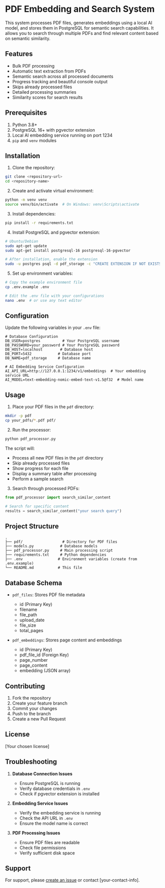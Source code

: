 # PDF Embedding and Search System

This system processes PDF files, generates embeddings using a local AI model, and stores them in PostgreSQL for semantic search capabilities. It allows you to search through multiple PDFs and find relevant content based on semantic similarity.

## Features

- Bulk PDF processing
- Automatic text extraction from PDFs
- Semantic search across all processed documents
- Progress tracking and beautiful console output
- Skips already processed files
- Detailed processing summaries
- Similarity scores for search results

## Prerequisites

1. Python 3.8+
2. PostgreSQL 16+ with pgvector extension
3. Local AI embedding service running on port 1234
4. `pip` and `venv` modules

## Installation

1. Clone the repository:
```bash
git clone <repository-url>
cd <repository-name>
```

2. Create and activate virtual environment:
```bash
python -m venv venv
source venv/bin/activate  # On Windows: venv\Scripts\activate
```

3. Install dependencies:
```bash
pip install -r requirements.txt
```

4. Install PostgreSQL and pgvector extension:
```bash
# Ubuntu/Debian
sudo apt-get update
sudo apt-get install postgresql-16 postgresql-16-pgvector

# After installation, enable the extension
sudo -u postgres psql -d pdf_storage -c "CREATE EXTENSION IF NOT EXISTS vector;"
```

5. Set up environment variables:
```bash
# Copy the example environment file
cp .env.example .env

# Edit the .env file with your configurations
nano .env  # or use any text editor
```

## Configuration

Update the following variables in your `.env` file:

```env
# Database Configuration
DB_USER=postgres          # Your PostgreSQL username
DB_PASSWORD=your_password # Your PostgreSQL password
DB_HOST=localhost        # Database host
DB_PORT=5432            # Database port
DB_NAME=pdf_storage     # Database name

# AI Embedding Service Configuration
AI_API_URL=http://127.0.0.1:1234/v1/embeddings  # Your embedding service URL
AI_MODEL=text-embedding-nomic-embed-text-v1.5@f32  # Model name
```

## Usage

1. Place your PDF files in the `pdf` directory:
```bash
mkdir -p pdf
cp your_pdfs/*.pdf pdf/
```

2. Run the processor:
```bash
python pdf_processor.py
```

The script will:
- Process all new PDF files in the `pdf` directory
- Skip already processed files
- Show progress for each file
- Display a summary table after processing
- Perform a sample search

3. Search through processed PDFs:
```python
from pdf_processor import search_similar_content

# Search for specific content
results = search_similar_content("your search query")
```

## Project Structure

```
.
├── pdf/                  # Directory for PDF files
├── models.py            # Database models
├── pdf_processor.py     # Main processing script
├── requirements.txt     # Python dependencies
├── .env                # Environment variables (create from .env.example)
└── README.md           # This file
```

## Database Schema

- `pdf_files`: Stores PDF file metadata
  - id (Primary Key)
  - filename
  - file_path
  - upload_date
  - file_size
  - total_pages

- `pdf_embeddings`: Stores page content and embeddings
  - id (Primary Key)
  - pdf_file_id (Foreign Key)
  - page_number
  - page_content
  - embedding (JSON array)

## Contributing

1. Fork the repository
2. Create your feature branch
3. Commit your changes
4. Push to the branch
5. Create a new Pull Request

## License

[Your chosen license]

## Troubleshooting

1. **Database Connection Issues**
   - Ensure PostgreSQL is running
   - Verify database credentials in `.env`
   - Check if pgvector extension is installed

2. **Embedding Service Issues**
   - Verify the embedding service is running
   - Check the API URL in `.env`
   - Ensure the model name is correct

3. **PDF Processing Issues**
   - Ensure PDF files are readable
   - Check file permissions
   - Verify sufficient disk space

## Support

For support, please [create an issue](your-repo-issues-url) or contact [your-contact-info]. 